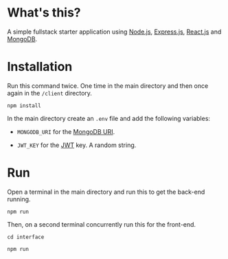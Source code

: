 # What's this?
A simple fullstack starter application using [Node.js](https://github.com/nodejs/node), [Express.js](https://github.com/expressjs/express), [React.js](https://github.com/facebook/react) and [MongoDB](https://github.com/mongodb/mongo).

# Installation
Run this command twice. One time in the main directory and then once again in the `/client` directory.

```
npm install
```

In the main directory create an `.env` file and add the following variables:

- `MONGODB_URI` for the [MongoDB URI](https://docs.mongodb.com/manual/reference/connection-string/).

- `JWT_KEY` for the [JWT](https://github.com/auth0/node-jsonwebtoken) key. A random string.

# Run
Open a terminal in the main directory and run this to get the back-end running.

```
npm run
```

Then, on a second terminal concurrently run this for the front-end.

```
cd interface

npm run
```
